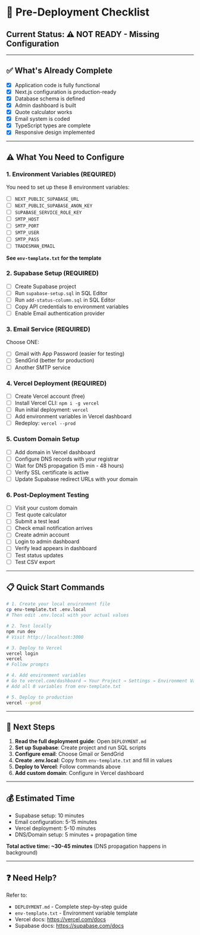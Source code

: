 # 🚀 Pre-Deployment Checklist

## Current Status: ⚠️ NOT READY - Missing Configuration

---

## ✅ What's Already Complete

- [x] Application code is fully functional
- [x] Next.js configuration is production-ready
- [x] Database schema is defined
- [x] Admin dashboard is built
- [x] Quote calculator works
- [x] Email system is coded
- [x] TypeScript types are complete
- [x] Responsive design implemented

---

## ⚠️ What You Need to Configure

### 1. Environment Variables (REQUIRED)

You need to set up these 8 environment variables:

- [ ] `NEXT_PUBLIC_SUPABASE_URL`
- [ ] `NEXT_PUBLIC_SUPABASE_ANON_KEY`
- [ ] `SUPABASE_SERVICE_ROLE_KEY`
- [ ] `SMTP_HOST`
- [ ] `SMTP_PORT`
- [ ] `SMTP_USER`
- [ ] `SMTP_PASS`
- [ ] `TRADESMAN_EMAIL`

**See `env-template.txt` for the template**

### 2. Supabase Setup (REQUIRED)

- [ ] Create Supabase project
- [ ] Run `supabase-setup.sql` in SQL Editor
- [ ] Run `add-status-column.sql` in SQL Editor
- [ ] Copy API credentials to environment variables
- [ ] Enable Email authentication provider

### 3. Email Service (REQUIRED)

Choose ONE:
- [ ] Gmail with App Password (easier for testing)
- [ ] SendGrid (better for production)
- [ ] Another SMTP service

### 4. Vercel Deployment (REQUIRED)

- [ ] Create Vercel account (free)
- [ ] Install Vercel CLI: `npm i -g vercel`
- [ ] Run initial deployment: `vercel`
- [ ] Add environment variables in Vercel dashboard
- [ ] Redeploy: `vercel --prod`

### 5. Custom Domain Setup

- [ ] Add domain in Vercel dashboard
- [ ] Configure DNS records with your registrar
- [ ] Wait for DNS propagation (5 min - 48 hours)
- [ ] Verify SSL certificate is active
- [ ] Update Supabase redirect URLs with your domain

### 6. Post-Deployment Testing

- [ ] Visit your custom domain
- [ ] Test quote calculator
- [ ] Submit a test lead
- [ ] Check email notification arrives
- [ ] Create admin account
- [ ] Login to admin dashboard
- [ ] Verify lead appears in dashboard
- [ ] Test status updates
- [ ] Test CSV export

---

## 📋 Quick Start Commands

```bash
# 1. Create your local environment file
cp env-template.txt .env.local
# Then edit .env.local with your actual values

# 2. Test locally
npm run dev
# Visit http://localhost:3000

# 3. Deploy to Vercel
vercel login
vercel
# Follow prompts

# 4. Add environment variables
# Go to vercel.com/dashboard → Your Project → Settings → Environment Variables
# Add all 8 variables from env-template.txt

# 5. Deploy to production
vercel --prod
```

---

## 🎯 Next Steps

1. **Read the full deployment guide**: Open `DEPLOYMENT.md`
2. **Set up Supabase**: Create project and run SQL scripts
3. **Configure email**: Choose Gmail or SendGrid
4. **Create .env.local**: Copy from `env-template.txt` and fill in values
5. **Deploy to Vercel**: Follow commands above
6. **Add custom domain**: Configure in Vercel dashboard

---

## 💰 Estimated Time

- Supabase setup: 10 minutes
- Email configuration: 5-15 minutes
- Vercel deployment: 5-10 minutes
- DNS/Domain setup: 5 minutes + propagation time

**Total active time: ~30-45 minutes**
(DNS propagation happens in background)

---

## ❓ Need Help?

Refer to:
- `DEPLOYMENT.md` - Complete step-by-step guide
- `env-template.txt` - Environment variable template
- Vercel docs: https://vercel.com/docs
- Supabase docs: https://supabase.com/docs







